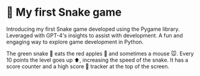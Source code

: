 # 🐍 My first Snake game 
Introducing my first Snake game developed using the Pygame library. Leveraged with GPT-4's insights to assist with development. A fun and engaging way to explore game development in Python.

The green snake 🐍 eats the red apples 🍎 and sometimes a mouse 🐭. 
Every 10 points the level goes up ⬆️, increasing the speed of the snake. 
It has a score counter and a high score 🥇 tracker at the top of the screen.
